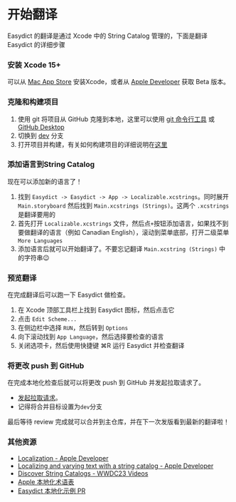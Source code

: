 # 开始翻译
Easydict 的翻译是通过 Xcode 中的 String Catalog 管理的，下面是翻译 Easydict 的详细步骤
### 安装 Xcode 15+
可以从 [Mac App Store](https://apps.apple.com/app/xcode/id497799835) 安装Xcode，或者从 [Apple Developer](https://developer.apple.com/xcode/resources/) 获取 Beta 版本。
### 克隆和构建项目
1. 使用 git 将项目从 GitHub 克隆到本地，这里可以使用 [git 命令行工具](https://docs.github.com/en/get-started/getting-started-with-git) 或 [GitHub Desktop](https://desktop.github.com) 
2. 切换到 [dev](https://github.com/tisfeng/Easydict/tree/dev) 分支
3. 打开项目并构建，有关如何构建项目的详细说明在[这里](/README.md#developer-build)
### 添加语言到String Catalog
现在可以添加新的语言了！
1. 找到 `Easydict -> Easydict -> App -> Localizable.xcstrings`。同时展开 `Main.storyboard` 然后找到 `Main.xcstrings (Strings)`。这两个 `.xcstrings` 是翻译要用的
2. 首先打开 `Localizable.xcstrings` 文件，然后点`+`按钮添加语言，如果找不到要做翻译的语言（例如 Canadian English），滚动到菜单底部，打开二级菜单 `More Languages`
3. 添加语言后就可以开始翻译了。不要忘记翻译 `Main.xcstring (Strings)` 中的字符串😉
### 预览翻译
在完成翻译后可以跑一下 Easydict 做检查。
1. 在 Xcode 顶部工具栏上找到 Easydict 图标，然后点击它
2. 点击 `Edit Scheme...`
3. 在侧边栏中选择 `RUN`，然后转到 `Options`
4. 向下滚动找到 `App Language`，然后选择要检查的语言
5. 关闭选项卡，然后使用快捷键 ⌘R 运行 Easydict 并检查翻译
### 将更改 push 到 GitHub
在完成本地化检查后就可以将更改 push 到 GitHub 并发起拉取请求了。
- [发起拉取请求](https://docs.github.com/zh/pull-requests)。
- 记得将合并目标设置为`dev`分支

最后等待 review 完成就可以合并到主仓库，并在下一次发版看到最新的翻译啦！
### 其他资源
- [Localization - Apple Developer](https://developer.apple.com/documentation/Xcode/localization)
- [Localizing and varying text with a string catalog - Apple Developer](https://developer.apple.com/documentation/xcode/localizing-and-varying-text-with-a-string-catalog)
- [Discover String Catalogs - WWDC23 Videos](https://developer.apple.com/videos/play/wwdc2023/10155)
- [Apple 本地化术语表](https://applelocalization.com)
- [Easydict 本地化示例 PR](https://github.com/tisfeng/Easydict/pull/668)